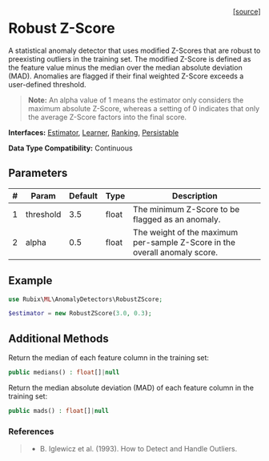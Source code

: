<span style="float:right;"><a href="https://github.com/RubixML/RubixML/blob/master/src/AnomalyDetectors/RobustZScore.php">[source]</a></span>

# Robust Z-Score
A statistical anomaly detector that uses modified Z-Scores that are robust to preexisting outliers in the training set. The modified Z-Score is defined as the feature value minus the median over the median absolute deviation (MAD). Anomalies are flagged if their final weighted Z-Score exceeds a user-defined threshold.

> **Note:** An alpha value of 1 means the estimator only considers the maximum absolute Z-Score, whereas a setting of 0 indicates that only the average Z-Score factors into the final score.

**Interfaces:** [Estimator](../estimator.md), [Learner](../learner.md), [Ranking](../ranking.md), [Persistable](../persistable.md)

**Data Type Compatibility:** Continuous

## Parameters
| # | Param | Default | Type | Description |
|---|---|---|---|---|
| 1 | threshold | 3.5 | float | The minimum Z-Score to be flagged as an anomaly. |
| 2 | alpha | 0.5 | float | The weight of the maximum per-sample Z-Score in the overall anomaly score. |

## Example
```php
use Rubix\ML\AnomalyDetectors\RobustZScore;

$estimator = new RobustZScore(3.0, 0.3);
```

## Additional Methods
Return the median of each feature column in the training set:
```php
public medians() : float[]|null
```

Return the median absolute deviation (MAD) of each feature column in the training set:
```php
public mads() : float[]|null
```

### References
>- B. Iglewicz et al. (1993). How to Detect and Handle Outliers.